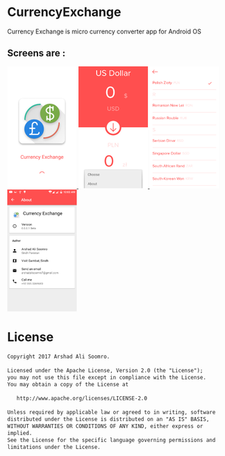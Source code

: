 # CurrencyExchange
Currency Exchange is micro currency converter app for Android OS

## Screens are :

<a href="https://github.com/arshadalisoomro/CurrencyExchange/blob/master/app/art/Screenshot_2017-09-10-00-00-54.png">
<img src="https://github.com/arshadalisoomro/CurrencyExchange/blob/master/app/art/Screenshot_2017-09-10-00-00-54.png" height="280" width="160" >
</a>

<a href="https://github.com/arshadalisoomro/CurrencyExchange/blob/master/app/art/Screenshot_2017-09-10-00-01-04.png">
<img src="https://github.com/arshadalisoomro/CurrencyExchange/blob/master/app/art/Screenshot_2017-09-10-00-01-04.png" height="280" width="160" >
</a>

<a href="https://github.com/arshadalisoomro/CurrencyExchange/blob/master/app/art/Screenshot_2017-09-10-00-01-08.png">
<img src="https://github.com/arshadalisoomro/CurrencyExchange/blob/master/app/art/Screenshot_2017-09-10-00-01-08.png" height="280" width="160" >
</a>

<a href="https://github.com/arshadalisoomro/CurrencyExchange/blob/master/app/art/Screenshot_2017-09-10-00-02-21.png">
<img src="https://github.com/arshadalisoomro/CurrencyExchange/blob/master/app/art/Screenshot_2017-09-10-00-02-21.png" height="280" width="160" >
</a>

# License

    Copyright 2017 Arshad Ali Soomro.

    Licensed under the Apache License, Version 2.0 (the "License");
    you may not use this file except in compliance with the License.
    You may obtain a copy of the License at

       http://www.apache.org/licenses/LICENSE-2.0

    Unless required by applicable law or agreed to in writing, software
    distributed under the License is distributed on an "AS IS" BASIS,
    WITHOUT WARRANTIES OR CONDITIONS OF ANY KIND, either express or implied.
    See the License for the specific language governing permissions and
    limitations under the License.
